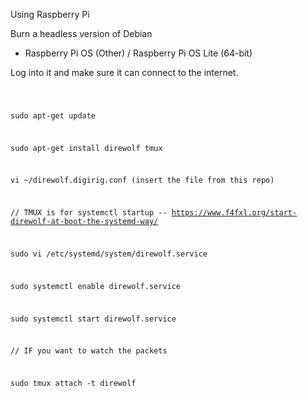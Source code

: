 Using Raspberry Pi



Burn a headless version of Debian

- Raspberry Pi OS (Other) / Raspberry Pi OS Lite (64-bit)



Log into it and make sure it can connect to the internet.

<code>

sudo apt-get update

sudo apt-get install direwolf tmux

vi ~/direwolf.digirig.conf (insert the file from this repo)





// TMUX is for systemctl startup -- https://www.f4fxl.org/start-direwolf-at-boot-the-systemd-way/

sudo vi /etc/systemd/system/direwolf.service

sudo systemctl enable direwolf.service

sudo systemctl start direwolf.service



// IF you want to watch the packets

sudo tmux attach -t direwolf

</code>



